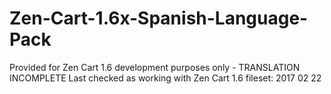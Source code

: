 # Zen-Cart-1.6x-Spanish-Language-Pack
Provided for Zen Cart 1.6 development purposes only - TRANSLATION INCOMPLETE
Last checked as working with Zen Cart 1.6 fileset: 2017 02 22
